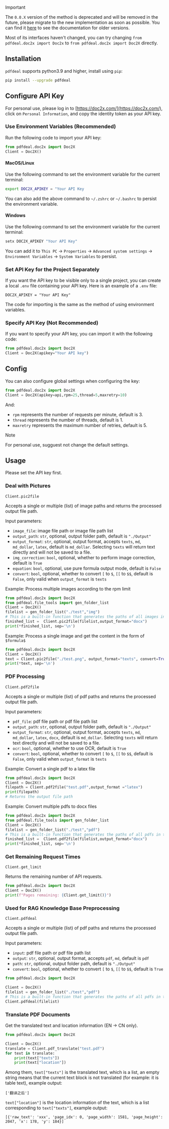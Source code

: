 > [!IMPORTANT]
> The `0.0.X` version of the method is deprecated and will be removed in the future, please migrate to the new implementation as soon as possible. You can find it [here](./doc2x_old.md) to see the documentation for older versions.
>
> Most of its interfaces haven't changed, you can try changing `from pdfdeal.doc2x import Doc2x` to `from pdfdeal.doc2x import Doc2X` directly.

## Installation

`pdfdeal` supports python3.9 and higher, install using `pip`:

```bash
pip install --upgrade pdfdeal
```

## Configure API Key

For personal use, please log in to [https://doc2x.com/](https://doc2x.com/), click on `Personal Information`, and copy the identity token as your API key.

### Use Environment Variables (Recommended)

Run the following code to import your API key:

```python
from pdfdeal.doc2x import Doc2X
Client = Doc2X()
```

#### MacOS/Linux

Use the following command to set the environment variable for the current terminal:

```bash
export DOC2X_APIKEY = "Your API Key
```

You can also add the above command to `~/.zshrc` or `~/.bashrc` to persist the environment variable.

#### Windows

Use the following command to set the environment variable for the current terminal:

```PowerShell
setx DOC2X_APIKEY "Your API Key"
```

You can add it to `This PC` -> `Properties` -> `Advanced system settings` -> `Environment Variables` -> `System Variables` to persist.

### Set API Key for the Project Separately

If you want the API key to be visible only to a single project, you can create a local `.env` file containing your API key. Here is an example of a `.env` file:

```
DOC2X_APIKEY = "Your API Key"
```

The code for importing is the same as the method of using environment variables.

### Specify API Key (Not Recommended)

If you want to specify your API key, you can import it with the following code:

```python
from pdfdeal.doc2x import Doc2X
Client = Doc2X(apikey="Your API key")
```

## Config

You can also configure global settings when configuring the key:

```python
from pdfdeal.doc2x import Doc2X
Client = Doc2X(apikey=api,rpm=25,thread=5,maxretry=10)
```

And:
- `rpm` represents the number of requests per minute, default is 3.
- `thread` represents the number of threads, default is 1.
- `maxretry` represents the maximum number of retries, default is 5.

> [!NOTE]
> For personal use, sugguest not change the default settings.

## Usage

Please set the API key first.

### Deal with Pictures

`Client.pic2file`

Accepts a single or multiple (list) of image paths and returns the processed output file path.

Input parameters:
- `image_file`: image file path or image file path list
- `output_path`: `str`, optional, output folder path, default is `"./Output"`
- `output_format`: `str`, optional, output format, accepts `texts`, `md`, `md_dollar`, `latex`, default is `md_dollar`. Selecting `texts` will return text directly and will not be saved to a file.
- `img_correction`: `bool`, optional, whether to perform image correction, default is `True`
- `equation`: `bool`, optional, use pure formula output mode, default is `False`
- `convert`: `bool`, optional, whether to convert `[` to `$`, `[[` to `$$`, default is `False`, only valid when `output_format` is `texts`

Example: Process multiple images according to the rpm limit

```python
from pdfdeal.doc2x import Doc2X
from pdfdeal.file_tools import gen_folder_list
Client = Doc2X()
filelist = gen_folder_list("./test","img")
# This is a built-in function that generates the paths of all images in the folder, you can give any list form of image paths
finished_list =  Client.pic2file(filelist,output_format="docx")
print(*finished_list, sep='\n')
```

Example: Process a single image and get the content in the form of `$formula$`

```python
from pdfdeal.doc2x import Doc2X
Client = Doc2X()
text = Client.pic2file("./test.png", output_format="texts", convert=True)
print(*text, sep='\n')
```

### PDF Processing

`Client.pdf2file`

Accepts a single or multiple (list) of pdf paths and returns the processed output file path.

Input parameters:
- `pdf_file`: pdf file path or pdf file path list
- `output_path`: `str`, optional, output folder path, default is `"./Output"`
- `output_format`: `str`, optional, output format, accepts `texts`, `md`, `md_dollar`, `latex`, `docx`, default is `md_dollar`. Selecting `texts` will return text directly and will not be saved to a file.
- `ocr`: `bool`, optional, whether to use OCR, default is `True`
- `convert`: `bool`, optional, whether to convert `[` to `$`, `[[` to `$$`, default is `False`, only valid when `output_format` is `texts`

Example: Convert a single pdf to a latex file

```python
from pdfdeal.doc2x import Doc2X
Client = Doc2X()
filepath = Client.pdf2file("test.pdf",output_format ="latex")
print(filepath)
# Returns the output file path
```

Example: Convert multiple pdfs to docx files

```python
from pdfdeal.doc2x import Doc2X
from pdfdeal.file_tools import gen_folder_list
Client = Doc2X()
filelist = gen_folder_list("./test","pdf")
# This is a built-in function that generates the paths of all pdfs in the folder, you can give any list form of pdf paths
finished_list =  Client.pdf2file(filelist,output_format="docx")
print(*finished_list, sep='\n')
```

### Get Remaining Request Times

`Client.get_limit`

Returns the remaining number of API requests.

```python
from pdfdeal.doc2x import Doc2X
Client = Doc2X()
print(f"Pages remaining: {Client.get_limit()}")
```

### Used for RAG Knowledge Base Preprocessing

`Client.pdfdeal`

Accepts a single or multiple (list) of pdf paths and returns the processed output file path.

Input parameters:
- `input`: pdf file path or pdf file path list
- `output`: `str`, optional, output format, accepts `pdf`, `md`, default is `pdf`
- `path`: `str`, optional, output folder path, default is `"./Output"`
- `convert`: `bool`, optional, whether to convert `[` to `$`, `[[` to `$$`, default is `True`

```python
from pdfdeal.doc2x import Doc2X

Client = Doc2X()
filelist = gen_folder_list("./test","pdf")
# This is a built-in function that generates the paths of all pdfs in the folder, you can give any list form of pdf paths
Client.pdfdeal(filelist)
```

### Translate PDF Documents

Get the translated text and location information (EN -> CN only).

```python
from pdfdeal.doc2x import Doc2X

Client = Doc2X()
translate = Client.pdf_translate("test.pdf")
for text in translate:
    print(text["texts"])
    print(text["location"])
```

Among them, `text["texts"]` is the translated text, which is a list, an empty string means that the current text block is not translated (for example: it is table text), example output:

```
['翻译之后']
```

`text["location"]` is the location information of the text, which is a list corresponding to `text["texts"]`, example output:

```
[{'raw_text': 'xxx', 'page_idx': 0, 'page_width': 1581, 'page_height': 2047, 'x': 178, 'y': 184}]
```